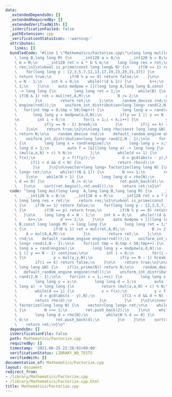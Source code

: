```yaml
---
data:
  _extendedDependsOn: []
  _extendedRequiredBy: []
  _extendedVerifiedWith: []
  _isVerificationFailed: false
  _pathExtension: cpp
  _verificationStatusIcon: ':warning:'
  attributes:
    links: []
  bundledCode: "#line 1 \"Mathematics/Factorize.cpp\"\nlong long mul(long long  A,long\
    \ long B,long long M) {\n    __int128 a = A;\n    __int128 b = B;\n    __int128\
    \ m = M;\n    __int128 ret = a * b % m;\n    long long res = ret;\n    return\
    \ res;\n}\n\nbool is_prime(const long long& N) {\n    if(N == 1) return false;\n\
    \    for(long long p : {2,3,5,7,11,13,17,19,23,29,31,37}) {\n        if(N == p)\
    \ return true;\n        if(N % p == 0) return false;\n    }\n\n    long long d\
    \ = N - 1;\n    int k = 0;\n    while(!(d & 1)) {\n        k++;\n        d >>=\
    \ 1;\n    }\n\n    auto modpow = [](long long A,long long B,const long long& M)\
    \ -> long long {\n        long long ret = 1;\n        while(B) {\n           \
    \ if(B & 1) ret = mul(ret,A,M);\n            B /= 2;\n            A = mul(A,A,M);\n\
    \        }\n        return ret;\n    };\n\n    random_device rnd;\n    default_random_engine\
    \ engine(rnd());\n    uniform_int_distribution<long long> rand(2,N - 1);\n\n \
    \   for(int tmp = 0;tmp < 50;tmp++) {\n        long long a = rand(engine);\n \
    \       long long y = modpow(a,d,N);\n        if(y == 1 || y == N - 1) continue;\n\
    \n        int i = 0;\n        for(i = 1;i < k;i++) {\n            y = mul(y,y,N);\n\
    \            if(y == N - 1) break;\n        }\n        if(i == k) return false;\n\
    \    }\n\n    return true;\n}\n\nlong long rho(const long long &N) {\n    if(is_prime(N))\
    \ return N;\n\n    random_device rnd;\n    default_random_engine engine(rnd());\n\
    \    uniform_int_distribution<long long> rand(2,N - 1);\n\n    for(int c = 1;;++c)\
    \ {\n        long long x = rand(engine);\n        long long y = x;\n        long\
    \ long d = 1;\n        auto f = [&](long long a) -> long long {\n            return\
    \ (mul(a,a,N) + c) % N;\n        };\n        while(d == 1) {\n            x =\
    \ f(x);\n            y = f(f(y));\n            d = gcd(abs(x - y),N);\n      \
    \      if(1 < d && d < N) {\n                return rho(d);\n            }\n \
    \       }\n    }\n}\n\nvector<long long> factorize(long long N) {\n    vector<long\
    \ long> ret;\n\n    while(!(N & 1)) {\n        N >>= 1;\n        ret.push_back(2);\n\
    \    }\n\n    while(N > 1) {\n        long long d = rho(N);\n        while(N %\
    \ d == 0) {\n            N /= d;\n            ret.push_back(d);\n        }\n \
    \   }\n\n    sort(ret.begin(),ret.end());\n    return ret;\n}\n"
  code: "long long mul(long long  A,long long B,long long M) {\n    __int128 a = A;\n\
    \    __int128 b = B;\n    __int128 m = M;\n    __int128 ret = a * b % m;\n   \
    \ long long res = ret;\n    return res;\n}\n\nbool is_prime(const long long& N)\
    \ {\n    if(N == 1) return false;\n    for(long long p : {2,3,5,7,11,13,17,19,23,29,31,37})\
    \ {\n        if(N == p) return true;\n        if(N % p == 0) return false;\n \
    \   }\n\n    long long d = N - 1;\n    int k = 0;\n    while(!(d & 1)) {\n   \
    \     k++;\n        d >>= 1;\n    }\n\n    auto modpow = [](long long A,long long\
    \ B,const long long& M) -> long long {\n        long long ret = 1;\n        while(B)\
    \ {\n            if(B & 1) ret = mul(ret,A,M);\n            B /= 2;\n        \
    \    A = mul(A,A,M);\n        }\n        return ret;\n    };\n\n    random_device\
    \ rnd;\n    default_random_engine engine(rnd());\n    uniform_int_distribution<long\
    \ long> rand(2,N - 1);\n\n    for(int tmp = 0;tmp < 50;tmp++) {\n        long\
    \ long a = rand(engine);\n        long long y = modpow(a,d,N);\n        if(y ==\
    \ 1 || y == N - 1) continue;\n\n        int i = 0;\n        for(i = 1;i < k;i++)\
    \ {\n            y = mul(y,y,N);\n            if(y == N - 1) break;\n        }\n\
    \        if(i == k) return false;\n    }\n\n    return true;\n}\n\nlong long rho(const\
    \ long long &N) {\n    if(is_prime(N)) return N;\n\n    random_device rnd;\n \
    \   default_random_engine engine(rnd());\n    uniform_int_distribution<long long>\
    \ rand(2,N - 1);\n\n    for(int c = 1;;++c) {\n        long long x = rand(engine);\n\
    \        long long y = x;\n        long long d = 1;\n        auto f = [&](long\
    \ long a) -> long long {\n            return (mul(a,a,N) + c) % N;\n        };\n\
    \        while(d == 1) {\n            x = f(x);\n            y = f(f(y));\n  \
    \          d = gcd(abs(x - y),N);\n            if(1 < d && d < N) {\n        \
    \        return rho(d);\n            }\n        }\n    }\n}\n\nvector<long long>\
    \ factorize(long long N) {\n    vector<long long> ret;\n\n    while(!(N & 1))\
    \ {\n        N >>= 1;\n        ret.push_back(2);\n    }\n\n    while(N > 1) {\n\
    \        long long d = rho(N);\n        while(N % d == 0) {\n            N /=\
    \ d;\n            ret.push_back(d);\n        }\n    }\n\n    sort(ret.begin(),ret.end());\n\
    \    return ret;\n}\n"
  dependsOn: []
  isVerificationFile: false
  path: Mathematics/Factorize.cpp
  requiredBy: []
  timestamp: '2021-06-25 22:26:01+09:00'
  verificationStatus: LIBRARY_NO_TESTS
  verifiedWith: []
documentation_of: Mathematics/Factorize.cpp
layout: document
redirect_from:
- /library/Mathematics/Factorize.cpp
- /library/Mathematics/Factorize.cpp.html
title: Mathematics/Factorize.cpp
---
```

